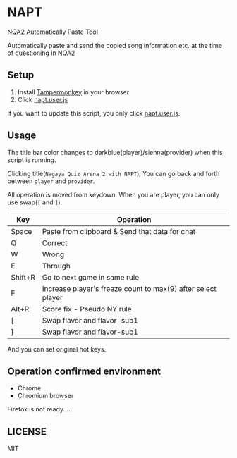 # NAPT

NQA2 Automatically Paste Tool

Automatically paste and send the copied song information etc. at the time of questioning in NQA2

## Setup

1. Install [Tampermonkey](https://www.tampermonkey.net/) in your browser
2. Click [napt.user.js](https://github.com/pgDora56/NAPT/raw/master/napt.user.js)

If you want to update this script, you only click [napt.user.js](https://github.com/pgDora56/NAPT/raw/master/napt.user.js).

## Usage 

The title bar color changes to darkblue(player)/sienna(provider) when this script is running.

Clicking title(`Nagaya Quiz Arena 2 with NAPT`), You can go back and forth between `player` and `provider`.

All operation is moved from keydown. When you are player, you can only use swap(`[` and `]`).

|Key|Operation|
|-|-|
|Space|Paste from clipboard & Send that data for chat|
|Q|Correct|
|W|Wrong|
|E|Through|
|Shift+R|Go to next game in same rule|
|F|Increase player's freeze count to max(9) after select player|
|Alt+R|Score fix - Pseudo NY rule|
|[|Swap flavor and flavor-sub1|
|]|Swap flavor and flavor-sub1|

And you can set original hot keys.

## Operation confirmed environment

* Chrome 
* Chromium browser 

Firefox is not ready.....

## LICENSE 

MIT
